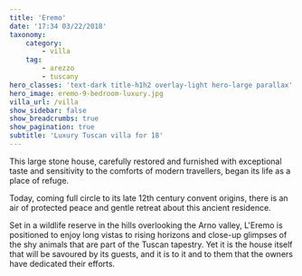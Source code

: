 ```yaml
---
title: 'Eremo'
date: '17:34 03/22/2018'
taxonomy:
    category:
        - villa
    tag:
        - arezzo
        - tuscany
hero_classes: 'text-dark title-h1h2 overlay-light hero-large parallax'
hero_image: eremo-9-bedroom-luxury.jpg
villa_url: /villa
show_sidebar: false
show_breadcrumbs: true
show_pagination: true
subtitle: 'Luxury Tuscan villa for 18'
---
```


This large stone house, carefully restored and furnished with exceptional taste and sensitivity to the comforts of modern travellers, began its life as a place of refuge. 

Today, coming full circle to its late 12th century convent origins, there is an air of protected peace and gentle retreat about this ancient residence. 

Set in a wildlife reserve in the hills overlooking the Arno valley, L'Eremo is positioned to enjoy long vistas to rising horizons and close-up glimpses of the shy animals that are part of the Tuscan tapestry. Yet it is the house itself that will be savoured by its guests, and it is to it and to them that the owners have dedicated their efforts.
